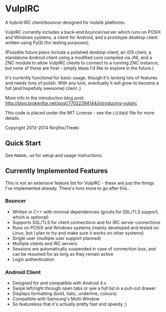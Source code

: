 VulpIRC
=======

A hybrid IRC client/bouncer designed for mobile platforms.

VulpIRC currently includes a back-end bouncer/server which runs on POSIX
and Windows systems, a client for Android, and a prototype
desktop client written using PyQt (for testing purposes).

(Possible future plans include a polished desktop client, an iOS client, a
standalone Android client using a modified core compiled via JNI, and a ZNC
module to allow VulpIRC clients to connect to a running ZNC instance, but none
of these are final - simply ideas I'd like to explore in the future.)

It's currently functional for basic usage, though it's lacking lots of
features and needs tons of polish. With any luck, eventually it will grow to
become a full (and hopefully awesome) client ;)

More info in the introduction blog post:
http://blog.brokenfox.net/post/77022394144/introducing-vulpirc

This code is placed under the MIT License - see the `LICENSE` file for more
details.

Copyright 2013-2014 Ninjifox/Treeki


Quick Start
-----------

See `MANUAL.md` for setup and usage instructions.


Currently Implemented Features
------------------------------

This is not an extensive feature list for VulpIRC - these are just the things
I've implemented already. There's tons more to go after this...

### Bouncer

- Written in C++ with minimal dependencies (gnutls for SSL/TLS support, which
  is optional)
- Supports SSL/TLS for client connections and for IRC server connections
- Runs on POSIX and Windows systems (mainly developed and tested on Linux,
  but I plan to try and make sure it works on other systems)
- Single user (multiple user support planned)
- Multiple clients and IRC servers
- Sessions are automatically suspended in case of connection loss, and can be
  resumed for as long as they remain active
- Login authentication

### Android Client

- Designed for and compatible with Android 4.x
- Swipe left/right through open tabs or see a full list in a pull-out drawer
- Displays formatting (bold, italic, underline, colours)
- Compatible with Samsung's Multi-Window
- So featureless that it's actually pretty fast and speedy ;)





